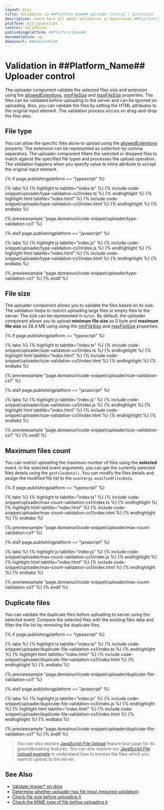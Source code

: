 ```yaml
---
layout: post
title: Validation in ##Platform_Name## Uploader control | Syncfusion
description: Learn here all about Validation in Syncfusion ##Platform_Name## Uploader control of Syncfusion Essential JS 2 and more.
platform: ej2-javascript
control: Validation 
publishingplatform: ##Platform_Name##
documentation: ug
domainurl: ##DomainURL##
---
```


# Validation in ##Platform_Name## Uploader control

The uploader component validate the selected files size and extension using the [allowedExtentions](../api/uploader/#allowedextensions), [minFileSize](../api/uploader/#minfilesize) and [maxFileSize](../api/uploader/#maxfilesize) properties. The files can be validated before uploading to the server and can be ignored on uploading. Also, you can validate the files by setting the HTML attributes to the original input element. The validation process occurs on drag-and-drop the files also.

## File type

You can allow the specific files alone to upload using the [allowedExtentions](../api/uploader/#allowedextensions) property. The extension can be represented as collection by comma separators. The uploader component filters the selected or dropped files to match against the specified file types and processes the upload operation. The validation happens when you specify value to inline attribute to accept the original input element.

{% if page.publishingplatform == "typescript" %}

 {% tabs %}
{% highlight ts tabtitle="index.ts" %}
{% include code-snippet/uploader/type-validation-cs1/index.ts %}
{% endhighlight %}
{% highlight html tabtitle="index.html" %}
{% include code-snippet/uploader/type-validation-cs1/index.html %}
{% endhighlight %}
{% endtabs %}
        
{% previewsample "page.domainurl/code-snippet/uploader/type-validation-cs1" %}

{% elsif page.publishingplatform == "javascript" %}

{% tabs %}
{% highlight js tabtitle="index.js" %}
{% include code-snippet/uploader/type-validation-cs1/index.js %}
{% endhighlight %}
{% highlight html tabtitle="index.html" %}
{% include code-snippet/uploader/type-validation-cs1/index.html %}
{% endhighlight %}
{% endtabs %}

{% previewsample "page.domainurl/code-snippet/uploader/type-validation-cs1" %}
{% endif %}

## File size

The uploader component allows you to validate the files based on its size. The validation helps to restrict uploading large files or empty files to the server. The size can be represented in `bytes`. By default, the uploader component allows you to upload **minimum file size** as 0 byte and **maximum file size** as 28.4 MB using using the [minFileSize](../api/uploader/#minfilesize) and [maxFileSize](../api/uploader/#maxfilesize) properties.

{% if page.publishingplatform == "typescript" %}

 {% tabs %}
{% highlight ts tabtitle="index.ts" %}
{% include code-snippet/uploader/size-validation-cs1/index.ts %}
{% endhighlight %}
{% highlight html tabtitle="index.html" %}
{% include code-snippet/uploader/size-validation-cs1/index.html %}
{% endhighlight %}
{% endtabs %}
        
{% previewsample "page.domainurl/code-snippet/uploader/size-validation-cs1" %}

{% elsif page.publishingplatform == "javascript" %}

{% tabs %}
{% highlight js tabtitle="index.js" %}
{% include code-snippet/uploader/size-validation-cs1/index.js %}
{% endhighlight %}
{% highlight html tabtitle="index.html" %}
{% include code-snippet/uploader/size-validation-cs1/index.html %}
{% endhighlight %}
{% endtabs %}

{% previewsample "page.domainurl/code-snippet/uploader/size-validation-cs1" %}
{% endif %}

## Maximum files count

You can restrict uploading the maximum number of files using the **selected** event. In the selected event arguments, you can get the currently selected files details using the `getFilesData()`. You can modify the files details and assign the modified file list to the `eventArgs.modifiedFilesData`.

{% if page.publishingplatform == "typescript" %}

 {% tabs %}
{% highlight ts tabtitle="index.ts" %}
{% include code-snippet/uploader/max-count-validation-cs1/index.ts %}
{% endhighlight %}
{% highlight html tabtitle="index.html" %}
{% include code-snippet/uploader/max-count-validation-cs1/index.html %}
{% endhighlight %}
{% endtabs %}
        
{% previewsample "page.domainurl/code-snippet/uploader/max-count-validation-cs1" %}

{% elsif page.publishingplatform == "javascript" %}

{% tabs %}
{% highlight js tabtitle="index.js" %}
{% include code-snippet/uploader/max-count-validation-cs1/index.js %}
{% endhighlight %}
{% highlight html tabtitle="index.html" %}
{% include code-snippet/uploader/max-count-validation-cs1/index.html %}
{% endhighlight %}
{% endtabs %}

{% previewsample "page.domainurl/code-snippet/uploader/max-count-validation-cs1" %}
{% endif %}

## Duplicate files

You can validate the duplicate files before uploading to server using the selected event. Compare the selected files with the existing files data and filter the file list by removing the duplicate files.

{% if page.publishingplatform == "typescript" %}

 {% tabs %}
{% highlight ts tabtitle="index.ts" %}
{% include code-snippet/uploader/duplicate-file-validation-cs1/index.ts %}
{% endhighlight %}
{% highlight html tabtitle="index.html" %}
{% include code-snippet/uploader/duplicate-file-validation-cs1/index.html %}
{% endhighlight %}
{% endtabs %}
        
{% previewsample "page.domainurl/code-snippet/uploader/duplicate-file-validation-cs1" %}

{% elsif page.publishingplatform == "javascript" %}

{% tabs %}
{% highlight js tabtitle="index.js" %}
{% include code-snippet/uploader/duplicate-file-validation-cs1/index.js %}
{% endhighlight %}
{% highlight html tabtitle="index.html" %}
{% include code-snippet/uploader/duplicate-file-validation-cs1/index.html %}
{% endhighlight %}
{% endtabs %}

{% previewsample "page.domainurl/code-snippet/uploader/duplicate-file-validation-cs1" %}
{% endif %}

> You can also explore [JavaScript File Upload](https://www.syncfusion.com/javascript-ui-controls/js-file-upload) feature tour page for its groundbreaking features. You can also explore our [JavaScript File Upload example](https://ej2.syncfusion.com/demos/#/material/uploader/default.html) to understand how to browse the files which you want to upload to the server.

## See Also

* [Validate image/* on drop](./how-to/validate-image-on-drop)
* [Determine whether uploader has file input (required validation)](./how-to/determine-whether-the-uploader-has-input-file)
* [Check file size before uploading it](./how-to/check-file-size-before-uploading)
* [Check the MIME type of file before uploading it](./how-to/check-the-mime-type-of-file-before-upload)
